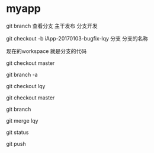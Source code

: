 # myapp

git branch 查看分支
主干发布 分支开发

git checkout -b  iApp-20170103-bugfix-lqy 分支 分支的名称

现在的workspace 就是分支的代码

git checkout master

git branch -a

git checkout lqy

git checkout master

git branch 


git merge lqy

git status

git push



